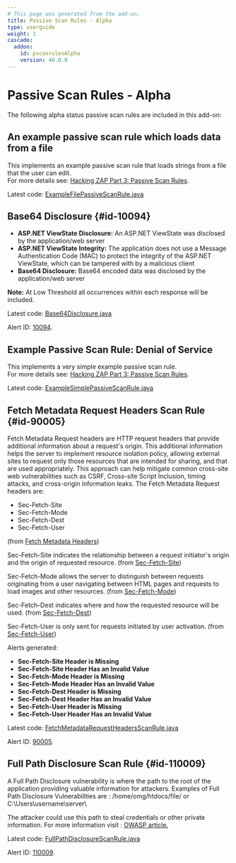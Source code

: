 ```yaml
---
# This page was generated from the add-on.
title: Passive Scan Rules - Alpha
type: userguide
weight: 1
cascade:
  addon:
    id: pscanrulesAlpha
    version: 46.0.0
---
```


# Passive Scan Rules - Alpha

The following alpha status passive scan rules are included in this add-on:

## An example passive scan rule which loads data from a file

This implements an example passive scan rule that loads strings from a file that the user can edit.  
For more details see: [Hacking ZAP Part 3: Passive Scan Rules](/blog/2014-04-03-hacking-zap-3-passive-scan-rules/).


Latest code: [ExampleFilePassiveScanRule.java](https://github.com/zaproxy/zap-extensions/blob/main/addOns/pscanrulesAlpha/src/main/java/org/zaproxy/zap/extension/pscanrulesAlpha/ExampleFilePassiveScanRule.java)

## Base64 Disclosure {#id-10094}

* **ASP.NET ViewState Disclosure:** An ASP.NET ViewState was disclosed by the application/web server
* **ASP.NET ViewState Integrity:** The application does not use a Message Authentication Code (MAC) to protect the integrity of the ASP.NET ViewState, which can be tampered with by a malicious client
* **Base64 Disclosure:** Base64 encoded data was disclosed by the application/web server

**Note:** At Low Threshold all occurrences within each response will be included.


Latest code: [Base64Disclosure.java](https://github.com/zaproxy/zap-extensions/blob/main/addOns/pscanrulesAlpha/src/main/java/org/zaproxy/zap/extension/pscanrulesAlpha/Base64Disclosure.java)  

Alert ID: [10094](/docs/alerts/10094/).

## Example Passive Scan Rule: Denial of Service

This implements a very simple example passive scan rule.  
For more details see: [Hacking ZAP Part 3: Passive Scan Rules](/blog/2014-04-03-hacking-zap-3-passive-scan-rules/).


Latest code: [ExampleSimplePassiveScanRule.java](https://github.com/zaproxy/zap-extensions/blob/main/addOns/pscanrulesAlpha/src/main/java/org/zaproxy/zap/extension/pscanrulesAlpha/ExampleSimplePassiveScanRule.java)

## Fetch Metadata Request Headers Scan Rule {#id-90005}

Fetch Metadata Request headers are HTTP request headers that provide additional information about a request's origin. This additional information helps the server to implement resource isolation policy, allowing external sites to request only those resources that are intended for sharing, and that are used appropriately. This approach can help mitigate common cross-site web vulnerabilities such as CSRF, Cross-site Script Inclusion, timing attacks, and cross-origin information leaks. The Fetch Metadata Request headers are:

* Sec-Fetch-Site
* Sec-Fetch-Mode
* Sec-Fetch-Dest
* Sec-Fetch-User

(from [Fetch Metadata Headers](https://developer.mozilla.org/en-US/docs/Glossary/Fetch_metadata_request_header))


Sec-Fetch-Site indicates the relationship between a request initiator's origin and the origin of requested resource.
(from [Sec-Fetch-Site](https://developer.mozilla.org/en-US/docs/Web/HTTP/Reference/Headers/Sec-Fetch-Site))


Sec-Fetch-Mode allows the server to distinguish between requests originating from a user navigating between HTML
pages and requests to load images and other resources.
(from [Sec-Fetch-Mode](https://developer.mozilla.org/en-US/docs/Web/HTTP/Reference/Headers/Sec-Fetch-Mode))


Sec-Fetch-Dest indicates where and how the requested resource will be used.
(from [Sec-Fetch-Dest](https://developer.mozilla.org/en-US/docs/Web/HTTP/Reference/Headers/Sec-Fetch-Dest))


Sec-Fetch-User is only sent for requests initiated by user activation.
(from [Sec-Fetch-User](https://developer.mozilla.org/en-US/docs/Web/HTTP/Reference/Headers/Sec-Fetch-User))


Alerts generated:

* **Sec-Fetch-Site Header is Missing**
* **Sec-Fetch-Site Header Has an Invalid Value**
* **Sec-Fetch-Mode Header is Missing**
* **Sec-Fetch-Mode Header Has an Invalid Value**
* **Sec-Fetch-Dest Header is Missing**
* **Sec-Fetch-Dest Header Has an Invalid Value**
* **Sec-Fetch-User Header is Missing**
* **Sec-Fetch-User Header Has an Invalid Value**


Latest code: [FetchMetadataRequestHeadersScanRule.java](https://github.com/zaproxy/zap-extensions/blob/main/addOns/pscanrulesAlpha/src/main/java/org/zaproxy/zap/extension/pscanrulesAlpha/FetchMetadataRequestHeadersScanRule.java)  

Alert ID: [90005](/docs/alerts/90005/).

## Full Path Disclosure Scan Rule {#id-110009}

A Full Path Disclosure vulnerability is where the path to the root of the application providing valuable information for attackers.
Examples of Full Path Disclosure Vulnerabilities are : /home/omg/htdocs/file/ or C:\\Users\\username\\server\\

The attacker could use this path to steal credentials or other private information. For more information visit : [OWASP article.](https://owasp.org/www-community/attacks/Full_Path_Disclosure)

Latest code:
[FullPathDisclosureScanRule.java](https://github.com/zaproxy/zap-extensions/blob/main/addOns/pscanrulesAlpha/src/main/java/org/zaproxy/zap/extension/pscanrulesAlpha/FullPathDisclosureScanRule.java)


Alert ID: [110009](/docs/alerts/110009/).
